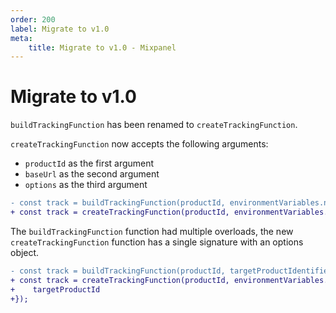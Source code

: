 ```yaml
---
order: 200
label: Migrate to v1.0
meta:
    title: Migrate to v1.0 - Mixpanel
---
```


# Migrate to v1.0

`buildTrackingFunction` has been renamed to `createTrackingFunction`.

`createTrackingFunction` now accepts the following arguments:

- `productId` as the first argument
- `baseUrl` as the second argument
- `options` as the third argument

```diff
- const track = buildTrackingFunction(productId, environmentVariables.navigationApiBaseUrl);
+ const track = createTrackingFunction(productId, environmentVariables.navigationApiBaseUrl);
```

The `buildTrackingFunction` function had multiple overloads, the new `createTrackingFunction` function has a single signature with an options object.

```diff
- const track = buildTrackingFunction(productId, targetProductIdentifier, environmentVariables.navigationApiBaseUrl);
+ const track = createTrackingFunction(productId, environmentVariables.navigationApiBaseUrl, {
+    targetProductId
+});
```
